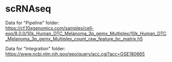 # scRNAseq
 Data for "Pipeline" folder:  
 https://cf.10xgenomics.com/samples/cell-exp/8.0.0/10k_Human_DTC_Melanoma_3p_gemx_Multiplex/10k_Human_DTC_Melanoma_3p_gemx_Multiplex_count_raw_feature_bc_matrix.h5  
   
 Data for "Integration" folder:  
 https://www.ncbi.nlm.nih.gov/geo/query/acc.cgi?acc=GSE180665  
